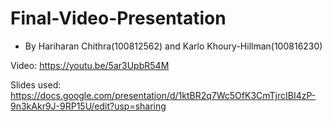 # Final-Video-Presentation

- By Hariharan Chithra(100812562) and Karlo Khoury-Hillman(100816230)

Video: https://youtu.be/5ar3UpbR54M

Slides used: https://docs.google.com/presentation/d/1ktBR2q7Wc5OfK3CmTjrcIBI4zP-9n3kAkr9J-9RP15U/edit?usp=sharing
